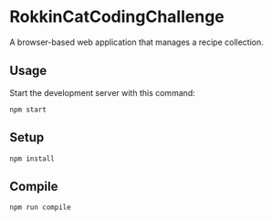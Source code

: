 # RokkinCatCodingChallenge
A browser-based web application that manages a recipe collection.



Usage
---
 
Start the development server with this command:
 
```
npm start
```



Setup
---

```
npm install
```


Compile
---

```
npm run compile
```